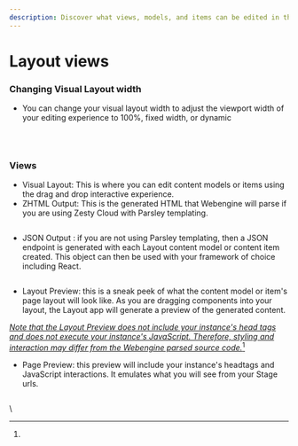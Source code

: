 ```yaml
---
description: Discover what views, models, and items can be edited in the Layouts App.
---
```


# Layout views

### Changing Visual Layout width

* You can change your visual layout width to adjust the viewport width of your editing experience to 100%, fixed width, or dynamic

​

<figure><img src="https://lh4.googleusercontent.com/iV4cOD5HNVeJD2eEQu6hciEkMtD-Xr10-bkQctwdf9UIUzT6r_xnnzBOEsf6JzUZQJfNSznhAH6lorGNSSIWlMGpHYRWvWXFx_DvHU5kifGn5Z7o4GswAw1RzLKDKHvIyuyOSkpVVsHWaodhtoB-tm4" alt=""><figcaption></figcaption></figure>

### ​Views

* Visual Layout: This is where you can edit content models or items using the drag and drop interactive experience.
* ZHTML Output: This is the generated HTML that Webengine will parse if you are using Zesty Cloud with Parsley templating.

<figure><img src="https://lh4.googleusercontent.com/iKUXqs34Vu3lIgVTnZp7UvzG4w5LS3alviAUHq_6vILo_2b3WpBlAlcf4AJojHHZnEWupAI4VaRcyie6IonirMq_puFXCKcLMoyi9pyth9QUbGAwCj17-GPuZpfPn-xEwBchUfo5oLSb57qzQQWf7rg" alt=""><figcaption></figcaption></figure>

* JSON Output : if you are not using Parsley templating, then a JSON endpoint is generated with each Layout content model or content item created. This object can then be used with your framework of choice including React.

<figure><img src="https://lh3.googleusercontent.com/kvJSr-0Bocbe7wxdQnaA0ciqmOKYtJNL3zqWerr3HD77-FhpmLmd86ae6gC-_gPgHP5Ja0WADd9dm4KF3K5pB87viphDLY5oiCovFKXGrUBIB46B4SgoYHuLNoantFLXk9OzYmro-IzOtXBkWcQ1GLs" alt=""><figcaption></figcaption></figure>

* Layout Preview: this is a sneak peek of what the content model or item's page layout will look like. As you are dragging components into your layout, the Layout app will generate a preview of the generated content.



[_Note that the Layout Preview does not include your instance's head tags and does not execute your instance's JavaScript. Therefore, styling and interaction may differ from the Webengine parsed source code._](#user-content-fn-1)[^1]



* Page Preview: this preview will include your instance's headtags and JavaScript interactions. It emulates what you will see from your Stage urls.

<figure><img src="https://lh5.googleusercontent.com/6kKqJWML_f69UkJCHV_81WZCFm7fik8teYuKfJ_uwkERrecflW48okNsqME9_kmynuqso5N7JzyPwbUBu3f_jyFyFlETzXivNkPrp50w-ZtL1vvZR8H_yU1maDGmoqar_4bCGOUa7KCZRiAJKNptfbo" alt=""><figcaption></figcaption></figure>

\


[^1]: 
